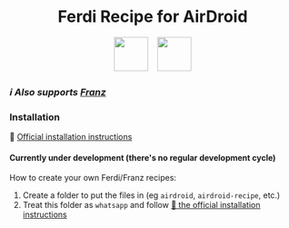 <!--# ![img](https://github.com/GalGreenfield/ferdi-recipe-airdroid/blob/main/icon.png?raw=true | width=100px)-->

<h1 align="center">Ferdi Recipe for AirDroid</h1>
<p align="center">
  <img src="https://raw.githubusercontent.com/getferdi/ferdi/develop/build-helpers/images/icon.png" height="60px" /> &nbsp;&nbsp; <img src="https://cdn1.airdroid.com/V3432012181656/theme/stock/images/logo_login.png" height="60px" />  
</p>

### _ℹ️ Also supports [Franz](https://meetfranz.com/)_

### Installation
📖 [Official installation instructions](https://github.com/meetfranz/plugins/blob/master/docs/integration.md#user-content-installation)

#### Currently under development (there's no regular development cycle)

How to create your own Ferdi/Franz recipes:<br>
1. Create a folder to put the files in (eg `airdroid`, `airdroid-recipe`, etc.)
2. Treat this folder as `whatsapp` and follow [📖 the official installation instructions](https://github.com/meetfranz/plugins/blob/master/docs/integration.md#user-content-installation)
